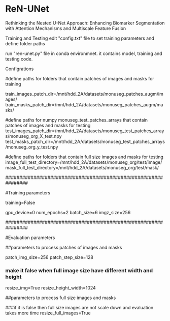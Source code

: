 # ReN-UNet
Rethinking the Nested U-Net Approach: Enhancing Biomarker Segmentation with Attention Mechanisms and Multiscale Feature Fusion

Training and Testing
edit "config.txt" file to set training parameters and define folder paths

run "ren-unet.py" file in conda environmnet. it contains model, training and testing code.


Configrations

#define paths for folders that contain patches of images and masks for training

train_images_patch_dir=/mnt/hdd_2A/datasets/monuseg_patches_augm/images/
train_masks_patch_dir=/mnt/hdd_2A/datasets/monuseg_patches_augm/masks/


#define paths for numpy monuseg_test_patches_arrays that contain patches of images and masks for testing
test_images_patch_dir=/mnt/hdd_2A/datasets/monuseg_test_patches_arrays/monuseg_org_X_test.npy
test_masks_patch_dir=/mnt/hdd_2A/datasets/monuseg_test_patches_arrays/monuseg_org_y_test.npy


#define paths for folders that contain full size images and masks for testing
image_full_test_directory=/mnt/hdd_2A/datasets/monuseg_org/test/image/
mask_full_test_directory=/mnt/hdd_2A/datasets/monuseg_org/test/mask/

################################################################



#Training parameters

training=False

gpu_device=0
num_epochs=2
batch_size=6
imgz_size=256

################################################################



#Evaluation parameters

##parameters to process patches of images and masks

patch_img_size=256
patch_step_size=128

### make it false when full image size have different width and height
resize_img=True
resize_height_width=1024


##parameters to process full size images and masks

###if it is false then full size images are not scale down and evaluation takes more time
resize_full_images=True
